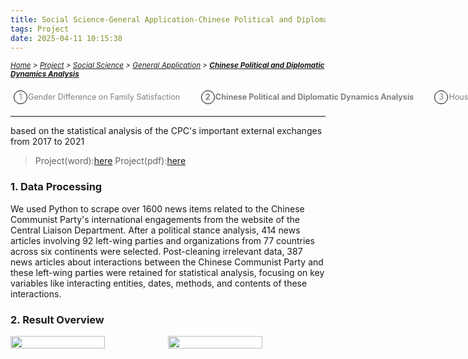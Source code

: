 ```yaml
---
title: Social Science-General Application-Chinese Political and Diplomatic Dynamics Analysis
tags: Project
date: 2025-04-11 10:15:38
---
```

<style>
    .image-container {
        display: flex;
        justify-content: space-between; /* 让图片均匀分布在一行中 */
        position: relative;
    }
    .menu-item {
        display: inline-block; /* Ensure elements are horizontally aligned */
        margin-right: 20px;
        position: relative;
        padding: 5px;
        color: grey;
        text-decoration: none;
        font-size: 90%; /* Reduce font size */
    }
    .menu-item:hover {
        font-weight: bold;
        color: grey !important;
    }
    .menu-item::before {
        content: counter(item) " ";
        counter-increment: item;
        border: 1px solid black;
        background-color: transparent;
        border-radius: 50%;
        width: 20px;
        height: 20px;
        display: inline-block;
        text-align: center;
        line-height: 20px;
        margin-right: 1px;
        color: grey;
    }
    .menu-list {
        list-style: none; 
        counter-reset: item;
        padding: 0; /* Remove default padding */
    }
    .menu-list div {
        white-space: nowrap; /* Prevent wrapping of list items */
    }
</style>

*<small>[Home](/About/index.html) > [Project](/tags/Project/index.html) > [Social Science](/2023/09/11/Project/Social-Science/Social-Science/index.html) > [General Application](/2023/09/11/Project/Social-Science/General-Application/Gender-Difference-on-Family-Satisfaction/index.html) > **[Chinese Political and Diplomatic Dynamics Analysis](/2023/09/11/Project/Social-Science/General-Application/Chinese-Political-and-Diplomatic-Dynamics-Analysis/index.html) </small>***

<ol class="menu-list">
    <div>
        <li><a href="/2023/09/11/Project/Social-Science/General-Application/Gender-Difference-on-Family-Satisfaction/index.html" class="menu-item">Gender Difference on Family Satisfaction&nbsp</a><strong><a href="/2023/09/11/Project/Social-Science/General-Application/Chinese-Political-and-Diplomatic-Dynamics-Analysis/index.html" class="menu-item">Chinese Political and Diplomatic Dynamics Analysis&nbsp</a></strong><a href="/2023/09/11/Project/Social-Science/General-Application/Housing-Policy&Talent-Capability/index.html" class="menu-item">Housing Policy&Talent Capability&nbsp</a></li>
    </div>
</ol>


---

based on the statistical analysis of the CPC's important external exchanges from 2017 to 2021

> Project(word):[here](/zip/Party-in-Chinese.docx)
> Project(pdf):[here](/zip/Party-in-Chinese.pdf)

### 1. Data Processing
We used Python to scrape over 1600 news items related to the Chinese Communist Party's international engagements from the website of the Central Liaison Department. After a political stance analysis, 414 news articles involving 92 left-wing parties and organizations from 77 countries across six continents were selected. Post-cleaning irrelevant data, 387 news articles about interactions between the Chinese Communist Party and these left-wing parties were retained for statistical analysis, focusing on key variables like interacting entities, dates, methods, and contents of these interactions.

### 2. Result Overview

<div class="image-container">
    <img src="https://s2.loli.net/2024/01/06/y8ixws7jZA6UgC9.png" width="60%" height="60%">
    <img src="https://s2.loli.net/2024/01/06/ZvLR7KScNUsnz5P.png" width="60%" height="60%">
</div>
